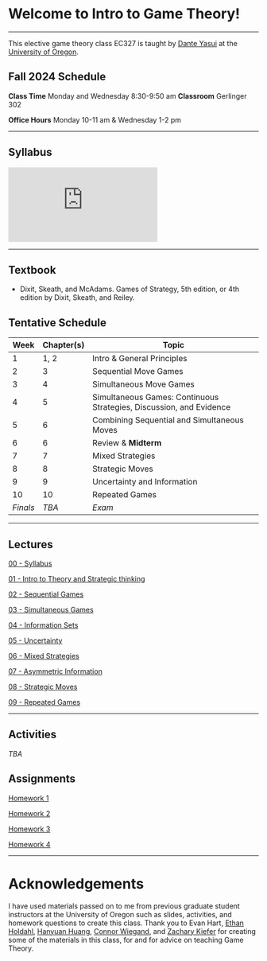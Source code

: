 # Welcome to Intro to Game Theory! 
---
This elective game theory class EC327 is taught by [Dante Yasui](https://cas.uoregon.edu/directory/economics/all/dyasui)
at the [University of Oregon](https://socialsciences.uoregon.edu/economics).

## **Fall 2024** Schedule
**Class Time** Monday and Wednesday 8:30-9:50 am
**Classroom** Gerlinger 302

**Office Hours** Monday 10-11 am \& Wednesday 1-2 pm

---

## Syllabus

![](https://dyasui.github.io/dyasui/EC327/Syllabus/main.pdf)

---

## Textbook
 - Dixit, Skeath, and McAdams. Games of Strategy, 5th edition, or 4th edition by Dixit, Skeath, and Reiley.

## Tentative Schedule

| **Week** | **Chapter(s)** | **Topic**                                                           |
|----------|----------------|---------------------------------------------------------------------|
| 1        | 1, 2           | Intro & General Principles                                          |
| 2        | 3              | Sequential Move Games                                               |
| 3        | 4              | Simultaneous Move Games                                             |
| 4        | 5              | Simultaneous Games: Continuous Strategies, Discussion, and Evidence |
| 5        | 6              | Combining Sequential and Simultaneous Moves                         |
| 6        | 6              | Review & **Midterm**                                                |
| 7        | 7              | Mixed Strategies                                                    |
| 8        | 8              | Strategic Moves                                                     |
| 9        | 9              | Uncertainty and Information                                         |
| 10       | 10             | Repeated Games                                                      |
| *Finals* | *TBA*          | *Exam*                                                              |

---

## Lectures

[00 - Syllabus](https://dyasui.github.io/EC327/Slides/00SyllabusDay/SyllabusDay.html)

[01 - Intro to Theory and Strategic thinking](https://dyasui.github.io/dyasui/EC327/Slides/01Intro/Intro.html)

[02 - Sequential Games](https://dyasui.github.io/dyasui/EC327/Slides/02SequentialGames/02SequentialGames.html)

[03 - Simultaneous Games](https://dyasui.github.io/dyasui/EC327/Slides/03SimultaneousGames/beamer/main.html)

[04 - Information Sets](https://dyasui.github.io/dyasui/EC327/Slides/04InfoSets/main.html)

[05 - Uncertainty]()

[06 - Mixed Strategies]()

[07 - Asymmetric Information]()

[08 - Strategic Moves]()

[09 - Repeated Games]()

---

## Activities

*TBA*

## Assignments 

[Homework 1](https://dyasui.github.io/dyasui/EC327/Homework/assignment1/main.pdf)

[Homework 2](https://dyasui.github.io/dyasui/EC327/Homework/assignment2/main.pdf)

[Homework 3](https://dyasui.github.io/dyasui/EC327/Homework/assignment3/main.pdf)

[Homework 4](https://dyasui.github.io/dyasui/EC327/Homework/assignment4/main.pdf)

---

# Acknowledgements

I have used materials passed on to me from previous graduate student instructors at the University of Oregon
such as slides, activities, and homework questions to create this class.
Thank you to Evan Hart,
[Ethan Holdahl](https://ethanholdahl.com/),
[Hanyuan Huang](https://sites.google.com/view/hanyuanhuang/),
[Connor Wiegand](https://ctwie.me/),
and [Zachary Kiefer](https://zkiefer10.github.io/)
for creating some of the materials in this class, 
for and for advice on teaching Game Theory.

